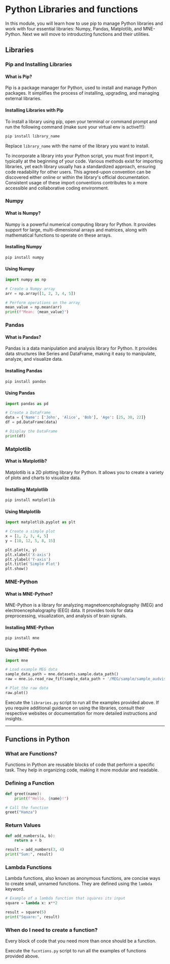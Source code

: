 # Python Libraries and functions

In this module, you will learn how to use pip to manage Python libraries and work with four essential libraries: Numpy, Pandas, Matplotlib, and MNE-Python. Next we will move to introducting functions and their utilities.

## Libraries 

### Pip and Installing Libraries

#### What is Pip?

Pip is a package manager for Python, used to install and manage Python packages. It simplifies the process of installing, upgrading, and managing external libraries.

#### Installing Libraries with Pip

To install a library using pip, open your terminal or command prompt and run the following command (make sure your virtual env is active!!!):

```bash
pip install library_name
```

Replace `library_name` with the name of the library you want to install.

To incorporate a library into your Python script, you must first import it, typically at the beginning of your code. Various methods exist for importing libraries, yet each library usually has a standardized approach, ensuring code readability for other users. This agreed-upon convention can be discovered either online or within the library's official documentation. Consistent usage of these import conventions contributes to a more accessible and collaborative coding environment.


### Numpy

#### What is Numpy?

Numpy is a powerful numerical computing library for Python. It provides support for large, multi-dimensional arrays and matrices, along with mathematical functions to operate on these arrays.

#### Installing Numpy

```bash
pip install numpy
```

#### Using Numpy

```python
import numpy as np

# Create a Numpy array
arr = np.array([1, 2, 3, 4, 5])

# Perform operations on the array
mean_value = np.mean(arr)
print(f"Mean: {mean_value}")
```

### Pandas

#### What is Pandas?

Pandas is a data manipulation and analysis library for Python. It provides data structures like Series and DataFrame, making it easy to manipulate, analyze, and visualize data.

#### Installing Pandas

```bash
pip install pandas
```

#### Using Pandas

```python
import pandas as pd

# Create a DataFrame
data = {'Name': ['John', 'Alice', 'Bob'], 'Age': [25, 30, 22]}
df = pd.DataFrame(data)

# Display the DataFrame
print(df)
```

### Matplotlib

#### What is Matplotlib?

Matplotlib is a 2D plotting library for Python. It allows you to create a variety of plots and charts to visualize data.

#### Installing Matplotlib

```bash
pip install matplotlib
```

#### Using Matplotlib

```python
import matplotlib.pyplot as plt

# Create a simple plot
x = [1, 2, 3, 4, 5]
y = [10, 12, 5, 8, 15]

plt.plot(x, y)
plt.xlabel('X-axis')
plt.ylabel('Y-axis')
plt.title('Simple Plot')
plt.show()
```

### MNE-Python

#### What is MNE-Python?

MNE-Python is a library for analyzing magnetoencephalography (MEG) and electroencephalography (EEG) data. It provides tools for data preprocessing, visualization, and analysis of brain signals.

#### Installing MNE-Python

```bash
pip install mne
```

#### Using MNE-Python

```python
import mne

# Load example MEG data
sample_data_path = mne.datasets.sample.data_path()
raw = mne.io.read_raw_fif(sample_data_path + '/MEG/sample/sample_audvis_raw.fif', preload=True)

# Plot the raw data
raw.plot()
```

Execute the `libraries.py` script to run all the examples provided above. If you require additional guidance on using the libraries, consult their respective websites or documentation for more detailed instructions and insights.

---

## Functions in Python

### What are Functions?

Functions in Python are reusable blocks of code that perform a specific task. They help in organizing code, making it more modular and readable.

### Defining a Function

```python
def greet(name):
    print(f"Hello, {name}!")

# Call the function
greet("Hamza")
```

### Return Values

```python
def add_numbers(a, b):
    return a + b

result = add_numbers(3, 4)
print("Sum:", result)
```

### Lambda Functions

Lambda functions, also known as anonymous functions, are concise ways to create small, unnamed functions. They are defined using the `lambda` keyword.

```python
# Example of a lambda function that squares its input
square = lambda x: x**2

result = square(5)
print("Square:", result)
```

### When do I need to create a function?

Every block of code that you need more than once should be a function.

Execute the `fucntions.py` script to run all the examples of functions provided above.


